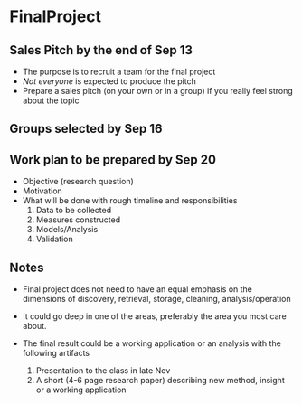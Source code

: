 # FinalProject

## Sales Pitch by the end of Sep 13

* The purpose is to recruit a team for the final project
* *Not everyone* is expected to produce the pitch
* Prepare a sales pitch (on your own or in a group) if you really feel strong about the topic

## Groups selected by Sep 16

## Work plan to be prepared by Sep 20

* Objective (research question)
* Motivation
* What will be done with rough timeline and responsibilities
  1. Data to be collected
  1. Measures constructed
  1. Models/Analysis
  1. Validation

## Notes 

* Final project does not need to have an equal emphasis on the dimensions of discovery, retrieval, storage, cleaning, analysis/operation

* It could go deep in one of the areas, preferably the area you most care about.

* The final result could be a working application or an analysis with the following artifacts
  
  1. Presentation to the class in late Nov
  2. A short (4-6 page research paper) describing new method, insight or a working application 
